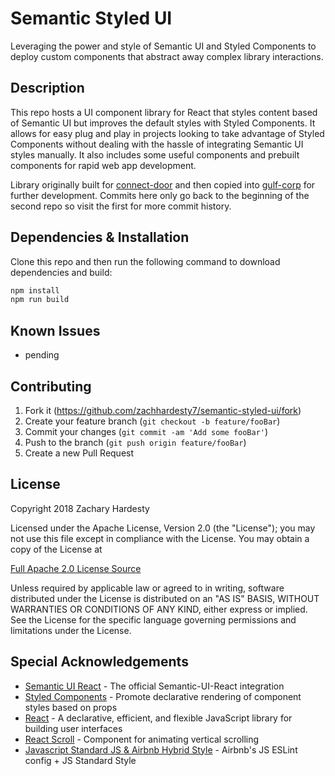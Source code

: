 # Semantic Styled UI

Leveraging the power and style of Semantic UI and Styled Components to deploy custom components that
abstract away complex library interactions.

## Description

This repo hosts a UI component library for React that styles content based of Semantic UI but
improves the default styles with Styled Components. It allows for easy plug and play in projects
looking to take advantage of Styled Components without dealing with the hassle of integrating
Semantic UI styles manually. It also includes some useful components and prebuilt components for
rapid web app development.

Library originally built for [connect-door] and then copied into
[gulf-corp] for further development. Commits here only go back to
the beginning of the second repo so visit the first for more commit history.

## Dependencies & Installation

Clone this repo and then run the following command to download dependencies and build:

```bash
npm install
npm run build
```

## Known Issues

- pending

## Contributing

1. Fork it (<https://github.com/zachhardesty7/semantic-styled-ui/fork>)
2. Create your feature branch (`git checkout -b feature/fooBar`)
3. Commit your changes (`git commit -am 'Add some fooBar'`)
4. Push to the branch (`git push origin feature/fooBar`)
5. Create a new Pull Request

## License

Copyright 2018 Zachary Hardesty

Licensed under the Apache License, Version 2.0 (the "License");
you may not use this file except in compliance with the License.
You may obtain a copy of the License at

[Full Apache 2.0 License Source](http://www.apache.org/licenses/LICENSE-2.0)

Unless required by applicable law or agreed to in writing, software
distributed under the License is distributed on an "AS IS" BASIS,
WITHOUT WARRANTIES OR CONDITIONS OF ANY KIND, either express or implied.
See the License for the specific language governing permissions and
limitations under the License.

## Special Acknowledgements

- [Semantic UI React][semanticgh] - The official Semantic-UI-React integration
- [Styled Components][styledgh] - Promote declarative rendering of component styles based
  on props
- [React][reactgh] - A declarative, efficient, and flexible JavaScript library for building user interfaces
- [React Scroll][scrollgh] - Component for animating vertical scrolling
- [Javascript Standard JS & Airbnb Hybrid Style][standard] - Airbnb's JS ESLint config + JS Standard Style

<!-- Markdown link & img definitions -->

[connect-door]: https://github.com/zachhardesty7/connect-door/
[gulf-corp]: https://github.com/zachhardesty7/gulf-corp/
[standard]: https://github.com/doasync/eslint-config-airbnb-standard
[reactgh]: https://github.com/facebook/react
[semanticgh]: https://github.com/Semantic-Org/Semantic-UI-React
[styledgh]: https://github.com/styled-components
[scrollgh]: https://github.com/fisshy/react-scroll
